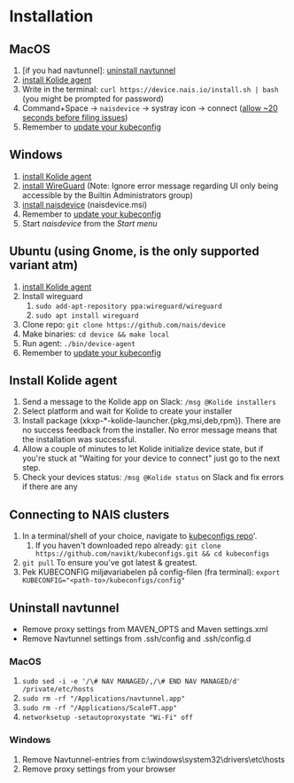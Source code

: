 # Installation

## MacOS

1. \[if you had navtunnel\]: [uninstall navtunnel](install.md#uninstall-navtunnel)
2. [install Kolide agent](install.md#install-kolide-agent)
3. Write in the terminal: `curl https://device.nais.io/install.sh | bash` \(you might be prompted for password\)
4. Command+Space -&gt; `naisdevice` -&gt; systray icon -&gt; connect \([allow ~20 seconds before filing issues](https://github.com/nais/device/issues/38)\)
5. Remember to [update your kubeconfig](install.md#connecting-to-nais-clusters)

## Windows

1. [install Kolide agent](install.md#install-kolide-agent)
2. [install WireGuard](https://www.wireguard.com/install/) \(Note: Ignore error message regarding UI only being accessible by the Builtin Administrators group\)
3. [install naisdevice](https://github.com/nais/device/releases/latest) \(naisdevice.msi\)
4. Remember to [update your kubeconfig](install.md#connecting-to-nais-clusters)
5. Start _naisdevice_ from the _Start menu_ 

## Ubuntu \(using Gnome, is the only supported variant atm\)

1. [install Kolide agent](install.md#install-kolide-agent)
2. Install wireguard
   1. `sudo add-apt-repository ppa:wireguard/wireguard`
   2. `sudo apt install wireguard`
3. Clone repo: `git clone https://github.com/nais/device`
4. Make binaries: `cd device && make local`
5. Run agent: `./bin/device-agent`
6. Remember to [update your kubeconfig](install.md#connecting-to-nais-clusters)

## Install Kolide agent

1. Send a message to the Kolide app on Slack: `/msg @Kolide installers`
2. Select platform and wait for Kolide to create your installer
3. Install package \(xkxp-\*-kolide-launcher.{pkg,msi,deb,rpm}\). There are no success feedback from the installer. No error message means that the installation was successful.
4. Allow a couple of minutes to let Kolide initialize device state, but if you're stuck at "Waiting for your device to connect" just go to the next step.
5. Check your devices status: `/msg @Kolide status` on Slack and fix errors if there are any

## Connecting to NAIS clusters

1. In a terminal/shell of your choice, navigate to [kubeconfigs repo](https://github.com/navikt/kubeconfigs)'.
   1. If you haven't downloaded repo already: `git clone https://github.com/navikt/kubeconfigs.git && cd kubeconfigs`
2. `git pull` To ensure you've got latest & greatest.
3. Pek KUBECONFIG miljøvariabelen på config-filen \(fra terminal\): `export KUBECONFIG="<path-to>/kubeconfigs/config"`

## Uninstall navtunnel

* Remove proxy settings from MAVEN\_OPTS and Maven settings.xml
* Remove Navtunnel settings from .ssh/config and .ssh/config.d

### MacOS

1. `sudo sed -i -e '/\# NAV MANAGED/,/\# END NAV MANAGED/d' /private/etc/hosts`
2. `sudo rm -rf "/Applications/navtunnel.app"`
3. `sudo rm -rf "/Applications/ScaleFT.app"`
4. `networksetup -setautoproxystate "Wi-Fi" off`

### Windows

1. Remove Navtunnel-entries from c:\windows\system32\drivers\etc\hosts
2. Remove proxy settings from your browser

